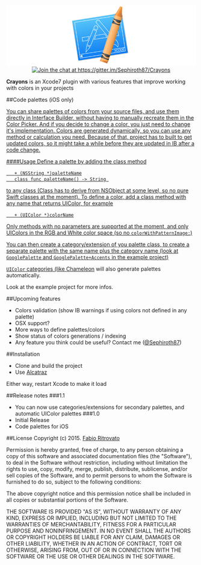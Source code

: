 <p align="center">
	<img src="https://raw.githubusercontent.com/Sephiroth87/Crayons/master/Images/logo.png" alt="Logo" />
	<a href="https://gitter.im/Sephiroth87/Crayons?utm_source=badge&utm_medium=badge&utm_campaign=pr-badge&utm_content=badge"><img src="https://badges.gitter.im/Join%20Chat.svg" alt="Join the chat at https://gitter.im/Sephiroth87/Crayons" /></a>
</p>

**Crayons** is an Xcode7 plugin with various features that improve working with colors in your projects

##Code palettes (iOS only)

<p align="center">
	<a href="https://raw.githubusercontent.com/Sephiroth87/Crayons/master/Images/CodePalettes.png" alt="CodePalettes" />
</p>

You can share palettes of colors from your source files, and use them directly in Interface Builder, without having to manually recreate them in the Color Picker.
And if you decide to change a color, you just need to change it's implementation.
Colors are generated dynamically, so you can use any method or calculation you need.
Because of that, project has to built to get updated colors, so it might take a while before they are updated in IB after a code change.

####Usage
Define a palette by adding the class method 
 
 ```
 	+ (NSString *)paletteName
	class func paletteName() -> String 
```

to any class (Class has to derive from NSObject at some level, so no pure Swift classes at the moment).
To define a color, add a class method with any name that returns UIColor, for example

 ```
 	+ (UIColor *)colorName
```

Only methods with no parameters are supported at the moment, and only UIColors in the RGB and White color space (so no `colorWithPatternImage:`)

You can then create a category/extension of you palette class, to create a separate palette with the same name plus the category name (look at `GooglePalette` and `GooglePalette+Accents` in the example project) 

`UIColor` categories (like [Chameleon](https://github.com/ViccAlexander/Chameleon) will also generate palettes automatically.

Look at the example project for more infos.

##Upcoming features
* Colors validation (show IB warnings if using colors not defined in any palette)
* OSX support?
* More ways to define palettes/colors
* Show status of colors generations / indexing
* Any feature you think could be useful? Contact me ([@Sephiroth87](https://twitter.com/Sephiroth87))

##Installation
- Clone and build the project
- Use [Alcatraz](https://github.com/supermarin/Alcatraz)

Either way, restart Xcode to make it load

##Release notes
###1.1
- You can now use categories/extensions for secondary palettes, and automatic UIColor palettes
###1.0
- Initial Release
- Code palettes for iOS

##License
Copyright (c) 2015. [Fabio Ritrovato](https://twitter.com/Sephiroth87)

Permission is hereby granted, free of charge, to any person obtaining a copy of this software and associated documentation files (the "Software"), to deal in the Software without restriction, including without limitation the rights to use, copy, modify, merge, publish, distribute, sublicense, and/or sell copies of the Software, and to permit persons to whom the Software is furnished to do so, subject to the following conditions:

The above copyright notice and this permission notice shall be included in all copies or substantial portions of the Software.

THE SOFTWARE IS PROVIDED "AS IS", WITHOUT WARRANTY OF ANY KIND, EXPRESS OR IMPLIED, INCLUDING BUT NOT LIMITED TO THE WARRANTIES OF MERCHANTABILITY, FITNESS FOR A PARTICULAR PURPOSE AND NONINFRINGEMENT. IN NO EVENT SHALL THE AUTHORS OR COPYRIGHT HOLDERS BE LIABLE FOR ANY CLAIM, DAMAGES OR OTHER LIABILITY, WHETHER IN AN ACTION OF CONTRACT, TORT OR OTHERWISE, ARISING FROM, OUT OF OR IN CONNECTION WITH THE SOFTWARE OR THE USE OR OTHER DEALINGS IN THE SOFTWARE.
